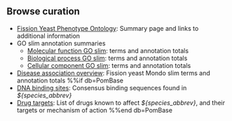 ## Browse curation

- [Fission Yeast Phenotype Ontology](browse-curation/fission-yeast-phenotype-ontology): Summary page and links to additional information
- GO slim annotation summaries
	- [Molecular function GO slim](browse-curation/fission-yeast-mf-go-slim-terms): terms and annotation totals
	- [Biological process GO slim](browse-curation/fission-yeast-bp-go-slim-terms): terms and annotation totals
	- [Cellular component GO slim](browse-curation/fission-yeast-cc-go-slim-terms): terms and annotation totals
- [Disease association overview](browse-curation/disease-slim): Fission yeast Mondo slim terms and annotation totals
%%if db=PomBase
- [DNA binding sites](browse-curation/dna-binding-sites): Consensus binding sequences found in *${species_abbrev}*
- [Drug targets](browse-curation/drugs-known-pombe-targets): List of drugs known to affect *${species_abbrev}*, and their targets or mechanism of action
%%end db=PomBase
